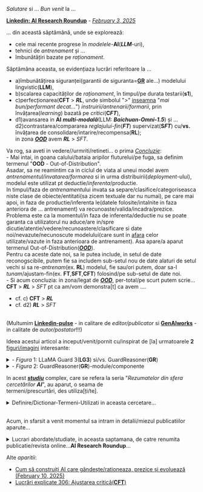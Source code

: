 *Salutare* si ... *Bun venit* la ...  

 [**Linkedin: AI Research Roundup**](https://www.google.com/search?q=AI+Research+Roundup&rlz=1C1CHBF_enRO1132RO1132&oq=AI+Research+Roundup&gs_lcrp=EgZjaHJvbWUyBggAEEUYOTIGCAEQRRg8MgYIAhBFGDwyBggDEEUYPNIBCTE3NTBqMGoxNagCCLACAQ&sourceid=chrome&ie=UTF-8) - <a href="https://arxiv.org/html/2501.18492"><i>February 3, 2025</i></a>

... din această săptămână,  unde se explorează:
 - cele mai recente progrese în *modelele*-**AI**(***LLM***-uri),
 - tehnici de *antrenament* și ...
 - îmbunătățiri bazate pe *raționament*. 

Săptămâna aceasta, se evidențiaza lucrări referitoare la ...
 - a)îmbunătățirea siguranței(garantii de siguranta=[**GR**](https://powerdrill.ai/discover/summary-guardreasoner-towards-reasoning-based-llm-cm6l9025xl1x507s3cdkjvx16) ale...) modelului lingvistic(**LLM**),
 - b)scalarea capacităților de *raționament*, în timpul/pe durata testarii(**s1**),
 - c)perfecționarea(**CFT** > ***RL***, unde simbolul "*>*" [inseamna](https://fliphtml5.com/okzbn/guim/DIDACTICA_MATEMATICII_-_Monica_Purcaru.pdf_%C2%B7_versiunea_1_%281%29/) "*mai bun/performant decat...*") *instruirii/antrenarii/formarii*, prin învățarea(*learning*) bazată pe *critici*(**C*FT***),
 - d1)avansarea in **AI** ***multi-modală***(LLM: ***Baichuan-Omni-1.5***) și ...<br/>d2)contrastarea/compararea *reglajului-fin*(***FT***) supervizat(**S*FT***) cu/**vs.** învățarea de consolidare/intarire/recompensa(**RL**); <br/>in zona [***OOD***](https://encord.com/blog/what-is-out-of-distribution-ood-detection/) avem ***RL*** > *SFT*. 

Va rog, sa aveti in vedere//urmriti/retineti... o prima <ins>*Concluzie*</ins>:
<br/> - Mai intai, in goana calului/bataia aripilor fluturelui/pe fuga, sa definim termenul "**OOD** - Out-of-Distribution".
<br/>Asadar, sa ne reamintim ca in ciclul de viata al uneui model avem *antrenamentul/invatarea/formarea* si in urma distribuirii(*deployment*-ului), modelul este utilizat pt deductie/*inferenta*/productie.
<br/>In timpul/faza de *antrenament*ului invata sa separe/clasifice/categoriseasca niste clase de obiecte/entitati(sa zicem textuale dar nu numai), pe care mai apoi, in faza de productie/inferenta le(datele folosite/intalnite in faza anteriora de ... antrenament) va recunoaste/valida/incadra/prezice.
<br/>Problema este ca la momentul/in faza de inferenta/deductie nu se poate garanta ca utilizatorul nu aduce/are in/spre dicutie/atentie/vedere/recunoastere/clasificare si date noi/nevazute/necunoscute modelului(care sunt in <ins>afara</ins> celor utilizate/vazute in faza anterioara de antrenament). Asa apare/a aparut termenul Out-of-Distribution([***OOD***](what-is-out-of-distribution-ood-detection)).
<br/>Pentru ca aceste date noi, sa le putea include, in setul de date reconogscibile, putem fie sa includem sub-setul nou de date alaturi de setul vechi si sa re-*antrenam*(ex. **RL**) modelul, fie sau/ori putem, doar sa-l *tunam*/ajustam-fin(ex. **FT**,**SFT**,**CFT**) folosind/pe sub-setul de date noi.
<br/> - Si acum concluzia: in zona/legat de [***OOD***](https://arxiv.org/pdf/2308.10261), per-total/pe scurt putem scrie... **CFT** > ***RL*** > *SFT* pt ca am/vom demonstra[t] ca avem ....<br/>

  - cf. c)  **CFT** > ***RL***
  - cf. d2) ***RL*** > *SFT*

<br>(Multumim [**Linkedin-pulse**](https://www.linkedin.com/pulse/ai-research-roundup-safety-scaling-multimodal-breakthroughs-dynuf) - in calitare de *editor/publicator* si [**GenAIworks**](https://www.linkedin.com/company/genaiworks/?lipi=urn%3Ali%3Apage%3Ad_flagship3_pulse_read%3Bqdtvwz5hT727bPTetmJkQA%3D%3D) - in calitate de *autor/postator*!!!)

Ideea acestui articol a inceput/venit/pornit cu/inspirat de [la] urmatoarele **2** [figuri/imagini](https://arxiv.org/html/2501.18492) interesante:

<details>
 <summary> - <i>Figura</i> 1: LLaMA Guard 3(<b>LG3</b>) si/vs. GuardReasoner(<b>GR</b>)</summary>

<hr/>

<img src="https://github.com/user-attachments/assets/ad261a21-29e0-4ecd-ad37-eb8249703cf5" width="95%" height="auto"><a href="https://arxiv.org/html/2501.18492"><br/>LLaMA Guard 3(LG3) si GuardReasoner([**GR**](https://www.youtube.com/watch?v=T253JQcwWNo&ab_channel=AIPapersDecodedPodcast))</a></img>

 - Figura 1: Demonstrații ale **LLaMA Guard 3(LG3)** (partea stângă) și GuardReasoner([**GR**](https://arxiv.org/html/2501.18492v1)) (partea dreaptă), concentrându-se în principal pe 3 aspecte/caracteristici:
    - (1) performanță(safe=siguranță vs. harmful=dăunător/păgubos/fără siguranță/nesigur; măsurarea scorului asupra predictiei: [**F1**-***score***](https://en.wikipedia.org/wiki/F-score)),
    - (2) explicabilitate(prezenta sau/ori/vs. nu/inexistenta...explicatiilor/rationamentului/demonstratiei sau pasilor/modului de gandire/schema sau arhitectura cognitivă) și
    - (3) generalizare(tendinta de a fi categorial/prezinta si incadreaza-in anumite clase invatate sau/ori/vs.... aici insa, generalizare inseamna exact opusul, nu/fara categorisire/necategorisit).
<br/>Eșantionăm acest caz din WildGuardTest (Han și colab.,2024) set de date.


Asadar *Figura 1* ne arata o evaluare-comparativa!

<hr/>

</details>
<details>
 <summary> - <i>Figura</i> 2: GuardReasoner(<b>GR</b>)-module/componente</summary>

 <hr/>
 
<img src="https://arxiv.org/html/2501.18492v1/extracted/6167045/7_overall.png" width="95%" height="auto"><a href="https://arxiv.org/html/2501.18492v1/extracted/6167045/7_overall.png">GuardReasoner</a></img>

Hai să ne *scufundăm*(mai bine zis... hai sa *aprofundăm*.... in analiza si sa studiem in detaliu toate aceste module/componente ale **GR**)!

 - Figura 2: GuardReasoner([**GR**](http://paperreading.club/page?id=280945)) constă/este alcatuit din trei(**3**) module/componente: 

  - (1) Reasoning Data Synthesis([**RDS**](https://aclanthology.org/2024.lrec-main.900.pdf)),
  - (2) Reasoning-SFT(ℳ [**R-SFT**](https://sebastianraschka.com/blog/2025/understanding-reasoning-llms.html)) și
  - (3) Hard Sample DPO([**HS-DPO**](https://www.threads.net/@theturingpost/post/DFgdZq7MRJ_)).

Hai sa analizam pe rand (sa despicam firu' in 3 ! :) aceste componente ...

   - (1) În primul rând(**RDS**), **GPT-4o** este folosit pentru a crea/genera/sintetiza date de raționament([***GuardReasonerTrain***](https://github.com/yueliu1999/GuardReasoner/blob/main/train/README.md)) introducând promptul utilizatorului, răspunsul modelului țintă și adevărul de la sol/fata locului.
   - (2) Apoi, modelul de bază este antrenat de **R-SFT** pe acest set de date(sintetizat/generat cu ***RDS*** la pasul 1 al conductei de procesare, **GR**-pipeline) pentru a dezvolta modelul de raționament ℳ<sub><b>R-SFT</b></sub>
   - (3)ℳ<sub><b>R-SFT</b></sub> produce **k**-ieșiri pentru a identifica eșantioanele ambigue cu răspunsuri atât corecte, cât și incorecte.
     <br/>Diferite modele de raționament, care sunt antrenate pe diferite subseturi ale datelor de raționament, sunt utilizate pentru a îmbunătăți diversitatea acestor eșantioane și se aplică o abordare de ansamblu.
     <br/>În cele din urmă, **HS-DPO** este efectuat pe aceste eșantioane ambigue, selectând rezultate corecte ca date pozitive și pe cele incorecte ca date negative, cu accent pe eșantioane dure prin ponderarea celor cu mai multe erori.
     <br/>În acest fel, îl ghidăm pe ***GuardReasoner*** să învețe să raționeze.

<hr/>

</details>

In acest [***studiu***](https://www.linkedin.com/pulse/ai-research-roundup-safety-scaling-multimodal-breakthroughs-dynuf/) complex, care se refera la seria "*Rezumatelor din sfera cercetărilor **AI***", au aparut, o seama de <br/>termeni/prescurtări, des utiliza[ți/te].

<details>
 <summary>Definire/Dictionar-Termeni-Utilizati in aceasta cercetare...</summary>

<hr/>

Pentru inceput, in vederea intelegerii, cu usurinta, a acestui articol/săptămânal, vom trece in revistă, cativa dintre termenii utilizati:

<details>
 <summary><b>LLM</b> & <b>VML</b></summary>

 <hr/>
 
 - [**LLM**](https://en.wikipedia.org/wiki/Large_language_model) - Large Language Model = Modele mari de Limbaj(scalate la diverse marimi/scale/scalari **1B**, **3B**, **8B**, **...**).
   <br/>Un *model de limbă/Limbaj mare* (**LLM**) este un tip de model de învățare automată(**ML**) conceput pentru sarcini de procesare a limbajului natural(**NLP**), cum ar fi generarea limbajului.
   <br/>**LLM**-urile sunt modele lingvistice cu mulți parametri și sunt instruite/antrenate/invatate/formate cu învățare auto-supravegheată([**SAL**](https://en.wikipedia.org/wiki/Supervised_learning)) pe o cantitate mare de text.<br/>
 
 - [**VML**](https://encord.com/blog/vision-language-models-guide/) - Vision-Language Models = Modele Vizuale de Limbaj .<br/>
 Aceste modele(**VML**) pot procesa și înțelege modalitățile de limbaj (text) și viziune (imagine) simultan pentru a efectua sarcini avansate de limbaj-viziune/vizual, cum ar fi *răspunsul la întrebări vizuale* ([**VQA**](https://vision-explorer.allenai.org/visual_question)), *subtitrărea imaginilor* și *căutarea text-la-imagine*;
 <br/> Aceste modele pot fi folosite(in mod repetat/recursiv) si in cazul *video*/*videoclip*-urilor, dat fiind faptul ca un *video* este o insiruire de mai multe cadre/imagini(*sprite*-uri). Deci video=**{**imagini**}**.

<hr/>

</details>

<details>
 <summary><b>FT</b> & <b>SFT</b> & <b>CFT</b>, <b>RL</b>, <b>OOD</b></summary>

 <hr/>
 
 - [**FT**](https://en.wikipedia.org/wiki/Fine-tuning_(deep_learning)) = Fine-Tuning = reglare/Tunare-Fina.
   <br/>În *învățarea-profundă*([**DL**](https://en.wikipedia.org/wiki/Fine-tuning_(deep_learning))) , *reglarea-fină*([**FT**](https://www.linkedin.com/pulse/building-fine-tuning-large-language-model-generative-ai-tazkera-haque-y8bcc/)) este o abordare/varianta a *transferului-de-învățare*, varianta în care, *parametrii-unui-model*(**LLM**) de *rețea-neuronală*([**NN**](https://en.wikipedia.org/wiki/Neural_network)) **pre-antrenată**, sunt antrenați/invațați/acordați/modificați/ajustați, pe/la *date-<ins>noi</ins>*.
   <br/>*Reglarea-fină*([**FT**](https://www.google.com/search?sca_esv=744faba34f407743&rlz=1C1CHBF_enRO1132RO1132&sxsrf=AHTn8zrr0TLZFmUEEwoawJ0AwF5IOI0fkA:1738759617183&q=.avi+fine+tuning+ai+model+llm&udm=2&fbs=ABzOT_BYhiZpMrUAF0c9tORwPGls0vqphpL9nGKy0PrLJqseLh0EQ6IW_YF9DHIKeRA2FImZJj7_nGLmr0IdZilOghZzNgMFk3aJ_aCLgBcYPfMMnTtkxvIFSifbF8fUw2Jv7wsjn4EFAru9uCvKItEWlh6Msc2bc_waqIcpbvO3hgkPwNEnEn1FFfLcV0CGEYhkFgRYo-ax&sa=X&ved=2ahUKEwih1tOqyKyLAxVcVfEDHfgkAi0QtKgLegQIDBAB&biw=1920&bih=911&dpr=1)) se poate face pe <ins>întreaga</ins> *rețea-neuronală*(**NN**), sau doar pe un *<ins>subset-de-straturi</ins>* ale *acesteia*(**NN**), caz în care, *straturile*, care *<ins>nu</ins> sunt reglate-fin*(**FT**), sunt „*înghețate*”(adică, acele *straturi*, [rămân](https://dexonline.ro/definitie/r%C4%83m%C3%AEn/701200) *<ins>ne</ins>modificate*/*<ins>nu</ins> sunt modificate*, în timpul *retro-propagarii*).
   <br/>Un *model*(**LLM**) poate fi, de asemenea, *<ins>mărit</ins>* cu „*adaptoare*”, care constau din/au mult-mai-puțini *parametrii*, decât *modelul-original*(**LLM**) și  care(**LLM**), apoi este reglat-fin(**FT**), într-un mod eficient(*Parameter-Efficient-Fine-Tuning*=**PEFT**), din punct de vedere(d.p.d.v.) al *parametrilor* sai, prin reglarea/ajustarea/acordarea *greutăților-adaptoarelor*(a se vedea si... Implementarea/ajustarea-**PEFT** eficienta prin *Low-Rank Adaptation*=**LoRA**) și/dar lăsând, restul *greutăților-modelului*(**LLM**), *înghețate(neschimbate)*.<br/>

[***Note***](https://developers.cloudflare.com/workers-ai/):

<details>
 <summary> - despre...metoda-<b>FT</b>, <b><ins>LoRA</ins></b></summary> 

 <hr/>

  - [Low-Rank Adaptation ↗ Adaptare de rang scăzut(**LoRA**)](https://blog.cloudflare.com/fine-tuned-inference-with-loras) este o metodă-specifică de reglare-fină(**FT**), care poate fi aplicată la diferite arhitecturi de model, nu doar **LLM**-urilor.
<br/>Este obișnuit ca greutățile modelului pre-antrenate să fie direct modificate sau îmbinate cu greutăți suplimentare de reglare-fină(**FT**) în metodele tradiționale de reglare-fină(**FT**).
<br/>**LoRA**, pe de altă parte, permite ca greutățile de reglare-fină(**FT**) și modelul pre-antrenat să rămână separate, iar modelul pre-antrenat să rămână neschimbat.
<br/>Rezultatul final este că puteți antrena *anumite* modele(incluzand aici si sub-categoria **LLM**-uri... si numai daca acestea *poseda* aceasta capabilitate..!) pentru...
    - a fi mai *precise* la anumite sarcini(**tasks***), cum ar fi generarea-de-cod,
    - a avea o anumită *personalitate* sau pentru...
    - generarea de imagini într-un anumit *stil*.

<br/>**LoRA** poate fi privita ca o *capabilitate/caracteristica/facilitate/optiune*, pe zona de competenta, **FT**,  atribuita/a unui model sau **LLM**.
<br/>Astfel, putem afirma/infirma despre un model/**LLM** ca poseda/prevede sau nu **LORA**...sau cu alte cuvinte, am mai putea spune ... "{cutare model/**LLM**) este **LoRA Enabled**

<hr/>

</details>

si separat/suplimentar, ...

<details>
 <summary> - despre facilitatea... <b><ins>Function-calling</ins></b></summary>

<hr/>
 
  - [**Function-calling ↗ Apelarea funcției**](https://developers.cloudflare.com/workers-ai/function-calling/) le permite oamenilor să utilizeze modele-de-limbaj-mari (**LLM**) și să utilizeze *răspunsul/iesirea* modelului(**LLM**-ului) pentru a executa-*funcții* sau a interacționa-cu *API*-*uri-externe.
<br/>Dezvoltatorul definește de obicei un set-de-*funcții* și schema-de-intrare(in joc/rol) necesară pentru fiecare *funcție* in parte, pe care o numim **tools**.
<br/>Apoi, modelul(**LLM**-ul) înțelege în mod inteligent, când trebuie să efectueze un apel-de-instrument(**Function-calling** of **tool**) și returnează o *ieșire-JSON*(*raspuns*) pe care utilizatorul trebuie să o alimenteze către o altă *funcție* sau *API*.
<br/>În esență, **Function-calling/Apelarea-funcției** vă permite să efectuați <ins>acțiuni(descrise de *functii**)</ins> cu **LLM**-uri executând *cod* sau efectuând apeluri-*API* suplimentare.

<br/>***Function-calling*** este o *capabilitate/caracteristica/facilitate/optiune* atribuita/a **LLM**-ului, adica spunem... "{cutare-**LLM**} are sau nu are facilitatea **Function-calling**" sau uneori, mai putem spune, in urmatorul fel .... "{cutare-**LLM**} [nu] este **Function-calling Enabled**"  

<hr/>

</details>

<br/>
   
 - [**SFT**](https://huggingface.co/docs/trl/sft_trainer) = Supervised Fine-Tuning = reglare-Fină Supravegheată(Etichetată/Clasificată/Categorisită corespunzator).
   <br/>*Tunajul/Reglajul-fin(**FT**) supravegheat*(**S*FT***) este utilizat, în mod obișnuit, pt **antrenarea** *model*elor de limbaj(**LLM**), in a <ins>imita</ins>|<ins>cauta</ins>&<ins>reda</ins> *răspunsurile*-*adnotate*(etichetate), la instrucțiunile/regulile/cerintele/task-urile date/incredintate/cerute.<br/>



 - [**CFT**](https://arxiv.org/pdf/2501.17703?) = Critique Fine-Tuning = reglare-Fină Critică.
   <br/>*Tunarea/Reglarea-Fină(**FT**) Critică*([**C*FT***](https://www.youtube.com/watch?v=GN-vfsgymOk&ab_channel=Keyur)), este o strategie, în care *model*ele(**LLM**), învață să *critice*(se face o analiză profundă pt. a găsi un răspuns/o etichetare tranșant[ă]), răspunsurile zgomotoase(care d.p.d.v al sarcinii, sunt...partial|>**100%** sau total|=**100%** greșite/incorecte=adica raspunsurile care au/poseda un **grad**=**procent**=**?** ***%*** de **incorectitdine**), mai degrabă/în loc să/decât să le *imite*... pe cele corecte(total-corecte=**100%** *corecte* = **0%** *incorecte*).
    <br/>Inspirat de *învățarea-umană*(procese care pun accent pe gândirea critică), [**C*FT***](https://github.com/TIGER-AI-Lab/CritiqueFineTuning) încurajează analiza mai profundă și nenuanțat(ă) - de înțelegere — trăsături adesea trecute cu vederea de către standardul **S*FT***(**C*FT*** > **S*FT***).
    <br/>Asadar,  Critique Fine-Tuning (**C*FT***) - propune o schimbare de paradigmă, în formarea LLM-ului, în care modelele, *învață* să <ins>critice</ins>, mai degrabă *decât*, să <ins>imite</ins>!
<hr/>

 - [**RL**](https://en.wikipedia.org/wiki/Reinforcement_learning)  = Reinforcement Learning = învățăre prin consolidare/întărire(cu o recompensă bazată pe rezultate).
   <br/>*învățare prin întărire* -este un termen provenit din- psihologie(a se vedea subiectele [*întărire*](https://en.wikipedia.org/wiki/Reinforcement) și [*condiționare operantă*](https://en.wikipedia.org/wiki/Operant_conditioning)).
   <br/><br/>Încadrarea tipică a unui scenariu de *învățare prin întărire*([**RL**](https://en.wikipedia.org/wiki/Reinforcement_learning)):<br/>
   - un [agent](https://upload.wikimedia.org/wikipedia/commons/thumb/1/1b/Reinforcement_learning_diagram.svg/500px-Reinforcement_learning_diagram.svg.png) întreprinde **acțiuni** într-un *mediu*, care sunt
     - interpretate/evaluate/observate/recompensate/[răsplătite](https://dexonline.ro/definitie/par%C3%A0nd%C4%83r%C4%83t/534761) ca-o/într-o <ins>*recompensă*</ins> și
     - reprezentate de o *stare*,
     care sunt transmise <ins>agentului</ins>.

   *Învățarea prin consolidare*(**RL** ) este o zonă interdisciplinară a **învățării automate(ML**)** și a **controlului optim**, preocupată de(care se ocupa de_ modul în care un <ins>agent-inteligent</ins> ar trebui să ia **acțiuni** într-un *mediu-dinamic* pentru a maximiza un <ins>*semnal-de-recompensă*</ins>.
   <br/>*Învățarea prin consolidare/intarire*(**RL**) este una dintre cele trei(3) paradigme/modele/posibilitati/variante de bază(principale) ale ***învățării automate(ML)***, alături de **învățarea-Supervizată/Supravegheată/Etichetată**(**SL** = *Supervised-Learning*) și de **învățarea-neSupravegheată/nesupervizată/neEtichetată**(**unSL** = *unSupervised-Learning*). Asadar, In **ML**, avem deci 3 paradigme de invatare, clasice/traditionale : {**RL**,**SL**,**unSL**}( <br/>

<hr/>

  - [**OOD**](https://paperswithcode.com/task/ood-detection) = ***Out***-*Of*-**Distribution** = ([detectia](https://www.sciencedirect.com/science/article/abs/pii/S0950705125000231)) în(*Of*)-afara(***Out***)-Distribuției(**Distribution**).
   <br/>*Detectarea Out of Distribution*([**OOD**](https://www.unitbv.ro/documente/cercetare/doctorat-postdoctorat/sustinere-teza/2022/CIUȘDEL_COSTIN/CiusdelC_rezumat_RO.pdf)) este sarcina de a *detecta-instanțe-de-date-textuale*, care *nu aparțin distribuției*, pe care a fost *instruit/invatat/antrenat/format* **clasificatorul**.
   <br/>***Datele***-**OOD** sunt adesea denumite ***date***-„*nevăzute*”, deoarece *model*ul(**LLM**-ul) nu le-a *întâlnit/văzut* în timpul **antrenament***ului*.<br/>
   <br/>*Detectarea-**OOD*** este de obicei efectuată prin **antrenarea/invatarea/formarea** unui *model*(**LLM**), pentru a distinge între ***datele***-*în*-*Distribuție*(**ID = In-Distribution**), pe care *model*ul(**LLM**-ul) le-a *văzut* în timpul *antrenamentului* și **datele**-**OOD**, pe care <ins>*nu*</ins> le-a *văzut*.
   <br/>Acest lucru poate fi realizat folosind o varietate de *tehnici*, cum ar fi ***antrenarea***(separat/ă) a unui ***detector***-**OOD**,  ori ***modificarea***-**arhitecturii** sau modificarea [**funcției-de-pierdere**](https://ro.eitca.org/artificial-intelligence/eitc-ai-adl-advanced-deep-learning/advanced-computer-vision/convolutional-neural-networks-for-image-recognition/what-is-the-mathematical-formula-for-the-loss-function-in-convolution-neural-networks/), a modelului(**LLM**-ului), pentru a-l face(pe **LLM**), mai sensibil/senzorial/dependent, la ***datele***-**OOD**.<br/>  

 <hr/>
 
</details>   

<details>
 <summary><b>GR</b> & <b>GRT</b></summary>

 <hr/>
 
 - [**GR**](https://huggingface.co/papers/2501.18492) = [GuardReasoner](https://arxiv.org/html/2501.18492v1) = *model* de *Gardă* bazat pe *Raționament*(metodologia *GuardReasoner*; se trece de la ***imitatie*** la **garantii**).
   <br/>Pe măsură ce **LLM**-urile influențează, din ce în ce mai mult, siguranța aplicațiilor critice, asigurarea siguranței acestora, folosind balustrade/protectii, rămâne o provocare cheie/importanta.
   <br/>Această lucrare, propune *GuardReasoner*(**GR**), o nouă protecție pentru **LLM**, prin ghidarea/orientarea/formarea *model*ului de gardă***GM**), pentru a *învăța* să **raționeze**.
   <br/><br/> Concret: 
   <br/>-Creăm mai întâi *setul-de-date(dataset)* <ins>*GuardReasonerTrain*(**GRT**)</ins>, care constă din ***127K***-*mostre/esantioane* cu ***460K***-*pași-de-raționament*(*detaliați*).
   <br/>-Apoi, introducem raționamentul ***SFT*** pentru a <ins>debloca</ins> capacitatea de *raționament* a *model*elor de gardă(**GM**).
   <br/>-În plus, prezentăm un *eșantion-dur/dificil* de **DPO**(Direct Preference Optimization), pentru a le(**GM**-urilor) <ins>consolida/intari</ins> și mai mult, capacitatea de *raționament*.
   <br/><br/>În acest fel, *GuardReasoner*(**GR**) obține *performanțe mai bune*, in zona de *explicabilitate/descriere* și de *generalizare/necategorisire*.
   <br/>Experimente și analize ample pe ***13*** *etape-de-referință*, a ***3*** *sarcini-de-protecție*, demonstrează superioritatea acestuia(**GR**).
   <br/>În mod remarcabil, **GuardReasoner**-**8B**(**GR-8B**) depășește/intrece(ca performanta masurata(, *model*ul **GPT-4o+[CoT](https://learnprompting.org/docs/intermediate/chain_of_thought?srsltid=AfmBOopAoMbWL-h_oQrVQeHttPd3ZF9xB1c7nxBfe91RvbFJuLaDek9C)**, cu **5,74%** și *model*ul 
   <br/>**LLaMA Guard 3**-**8B**, cu **20,84%**, in ceea ce priveste, *scorul*-**F1**(în *medie*=*avg-F1*).
   <br/>Au fost lansate/furnizate *datele-de-antrenament/train-dataset*, *codul-sursa* și *modelele*-cu-diferite-scale*(**1B**, **3B**, **8B**) ale/din cadrul [GuardReasoner](https://github.com/yueliu1999/GuardReasoner/).<br/>

 - [**GRT**](https://huggingface.co/datasets/yueliu1999/GuardReasonerTrain) = GuardReasonerTrain = Setul de antrenare/antrenament(**train**) al modelului *GuardReasoner*([**GR**](https://github.com/yueliu1999/guardreasoner))
<br/>*GuardReasonerTrain* sunt *datele-de-instruire/train(dataset/ds-ul)* pentru **R-SFT** ale *GuardReasoner*([Cod](https://github.com/yueliu1999/GuardReasoner/): **GR**), așa cum este descris în lucrarea "[**GuardReasoner**](https://huggingface.co/papers/2501.18492): [***Towards Reasoning-based LLM Safeguards***](https://huggingface.co/papers/2501.18492)".
<br/>Iata aici modul de utilizare al acestui *GRT-dataset*(**GRT-ds**):
<pre>
  <code>
      from datasets import load_dataset
      
      # Login using e.g. `huggingface-cli login` to access this dataset
      ds = load_dataset("yueliu1999/GuardReasonerTrain")
  </code>
 </pre>

 
 <hr/>

 </details>

  <details>
 <summary><b>RDS</b> , <b>R_SFT</b></summary>

 <hr/>
 
 - [**RDS**](https://arxiv.org/abs/2403.02333) = Reasoning Data Synthesis = Sinteza Datelor de Raționament
   <br/>[*RDS*](https://arxiv.org/pdf/2403.02333) este un mod/o varianta/un modul/o varianta de abordare privind instruirea/invatarea/formarea/antrenarea pt indeplinirea sarcinilor-AI, in conformitate cu  metodologia *GuardReasoner*(**GR**).
   <br/> Sintetizarea/Generarea/Crearea datelor(noi) de raționament([RDS](https://arxiv.org/html/2412.08864v1)) de înaltă calitate, pentru formarea continuă, s-a dovedit a fi eficientă, în îmbunătățirea performanței, modelelor lingvistice mari(**LLM**).
   <br/> Cu toate acestea, abordările sintetice anterioare se luptă să extindă cu ușurință datele și să suporte costuri mari în urmărirea calității înalte.
   Va propun, spre intelegere, un caz de utilitate/o [lucrare-auxiliara](https://arxiv.org/pdf/2403.02333)...desigur, cu referinte catre *RDS*.
   <br/> În această [lucrare](https://arxiv.org/pdf/2403.02333), se propune **GSDP**(Graph-based Synthetic Data Pipeline), un cadru economic și scalabil, pentru sinteza datelor de raționament, de înaltă calitate.
   <br/> Inspirați de *graficele/grafurile/reteaua de cunoștințe/cunoaștere*, s-a extras *puncte de cunoștințe*, din *datele-semințe*, și s-a construit un *grafic/graf/retea-de-relații*, cu/intre *punctele de cunoaștere/cunoștințe*, pentru a explora interconexiunile/relatiile lor.
   <br/>Sa ne reamintim faptul ca, un [graf](https://ro.wikipedia.org/wiki/Graf) are relatii=muchii si noduri/puncte.
   <br/> Explorând *relațiile implicite, dintre cunoștințe*, aceasta metoda/model(**GSDP**), realizează de 255 ori(×), *extinderea/extrapolarea/cresterea* datelor.
   <br/> În plus, **GSDP**, condus de modele open-source, realizează o calitate a sintezei, comparabilă cu **GPT-4-0613**, menținând în același timp, costuri cu/de 100 ori(×), mai mici.
   <br/> Pentru a aborda, cea mai dificilă sarcină de raționament matematic, se prezentă setul de date(dataset/ds) ***GSDP-MATH***, care cuprinde peste ***1,91 milioane*** de perechi(*problema și răspuns(**QA**)*) matematice.
   <br/> După reglajul-fin(**FT**) pe ds-ul***GSDP-MATH***, modelul(LLM-ul) **GSDP-7B**(bazat pe LLM-ul de baza/de inceput/de plecare, **Mistral-7B**) atinge o precizie de **37,7%** la/pe benchmark-ul **MATH** și de **78,4%** pe/la benchmark-ul **GSM8K**, demonstrând eficacitatea acestei metode( **GSDP**).
   <br/> *Setul de date* și *modelele instruite* în această [lucrare]((https://arxiv.org/pdf/2403.02333)) sunt disponibile.

<hr/>

 - [**R-SFT**](https://www.invisible.co/blog/what-is-supervised-fine-tuning) = Reasoning Supervised Fine-Tuning = reglaj-Fin Supravegheat bazat pe/de Raționament(Reasoning: mod/modul/model de gândire-asemănătoare omului);
   <br/>Capacitatea/Abilitatea de a raționa, este crucială/extrem de importantă, pentru **LLM**-uri, permițându-le, să ***imite***, modelele de gândire, asemănătoare omului.
   <br/>[*R-SFT*](https://arxiv.org/pdf/2403.02333), este un mod/o varianta/un modul de abordăre, privind instruirea/invatare/formarea/antrenarea, pt indeplinirea sarcinilor(***tasks***)-**AI**, in conformitate cu  metodologia GuardReasoner(**GR**).
   <br/><br/> De ce este atât de importantă reglarea-fină(*FT*) supravegheată(*SFT*)?<br/>
<br/> Prețuiește *calitatea*datelor -asupra/in/vs.- dauna *cantității* de date<br/>
<br/>În primele zile ale **AI**, *cantitatea* de date domina.
<br/>Cu cât sunt mai multe date, cu atât performanța este mai bună – sau așa părea.
<br/>Dar, pe măsură ce modelele de bază continuă să crească în sofisticare, volumul de date(de unul singur/de la sine putere) nu mai garantează *relevanța* sau *utilitatea*.
<br/>De fapt, *cantitățile* excesive de date generice, pot dilua *performanța* unui model.<br/>
<br/>Acum, companiile care doresc să construiască produse *AI* diferențiate și de înaltă performanță își schimbă atenția către date țintite, de înaltă calitate — rolul exact al reglajului supervizat îl umple.
<br/>Reglarea-fină(*FT*) supravegheată(*SFT*) funcționează prin *antrenarea* modelelor pe *date-organizate*, specifice sarcinii, făcându-le adepți în manipularea aplicațiilor din lumea reală, cu impact ridicat.<br/>
<br/>Datele de înaltă calitate și diverse nu numai că îmbunătățesc *raționamentul* modelului, ci îi ajută pe modele să învețe nuanțe complexe, specifice sarcinilor.
<br/>Prin restrângerea a ceea ce contează, reglarea-fină(FT), optimizează modelele, pentru rezultate puternice și concentrate.<br/>

<hr/>

</details>

<details>
 <summary><b>DPO</b> & <b>HS-DPO</b></summary>

 <hr/>
 
 - [**DPO**](https://arxiv.org/abs/2305.18290) = Direct Preference Optimization = Optimizarea Directă a Preferințelor(pt mostre/esantioane/samples).
   <br/>În timp ce, *modelele lingvistice*(***LM***)-*nesupravegheate*(***unSLM***), la scară largă(**LLM**),adica **unSLLM**, *învață* cunoștințe generale ale lumii, marginea și unele abilități de *raționament*, iar obținerea unui *control-precis al comportamentului-lor*(**unSLLM**) este dificilă(din cauza naturii complet nesupravegheate a pregătirii lor).
<br/>Metodele de *dobândire/învațare* existente, a unei astfel de direcții(*nesupravegheate*), colectează etichete umane (de-o calitate relativă),atunci cand doriti să modelați generațiile și să ajustați ***LM***-ul-nesupravegheat(**unSLM**-ul), pentru a se alinia cu aceste preferințe, de multe ori, folosind/cu *învățare prin consolidare/intarire/recompensa(RL)* din *feedbackul(HF)*(recompensate de catre noi oamenii, ca urmare a raspunsului/rezultatului obtinut)-*uman*(***RLHF***).
<br/>Cu toate acestea, [***Reinforcement Learning from Human Feedback(RLHF)***](https://arxiv.org/html/2312.11819v2), este o procedură complexă și adesea instabilă, potrivită, mai întâi, unui *model-de-recompensă*(**RL**) care reflectă *preferințele umane*, și apoi, reglajului ***LM***ului-mare(**LLM**-ului) *nesupravegheat*(**unSLLM**), folosind *învățarea prin întărire*(**RL**), pentru a maximiza această *recompensă*, estimată, fără a devia, prea departe, de modelul original.
<br/>În această [lucrare](https://arxiv.org/abs/2305.18290), se introduce, o nouă parametrizare, a modelului de recompensă(**RL**), în/adusa ***RLHF***-ului, care permite, extragerea *optimu*lui corespunzător politicii în formă închisă, permițându-ne să rezolvăm, problema standardului ***RLHF***, doar cu o pierdere simplă/inerenta de *clasificare*(din cauza ca, procesul de clasificare, din perspectiva umana, in practica, este greoi in a-l efectua, cu o foarte mare precizie / exactitate).
<br/>Algoritmul rezultat, pe care îl numim *Direct Preference Optimization*([*DPO*](https://arxiv.org/pdf/2305.18290)), este stabil, performant și ușor din punct de vedere(d.p.d.v.) computațional(al calcului), eliminând necesitatea, eșantionării din ***LM**, în timpul reglajului-fin(**FT**), sau necesitatea interpretării *reglajului* **hiper-parametric** *semnificativ*(reglajul unui numar, semnificativ de mare, de parametrii).
<br/>Experimentele noastre arată că, *DPO*-ul se poate regla-fin(**FT**), astfel incat, *LM*-ul să se *alinieze*(controlat/asa cum vrem noi), la preferințele umane, precum și faptul ca, sau,  aceasta *aliniere* se efectuaza/are loc... *mai bine* decât in cazul metodelelor deja existente.
<br/>În special, reglarea-fină(**FT**) cu/bazata pe *DPO*, depășește [***RLHF***](https://arxiv.org/html/2403.10704v1), bazat pe **PPL Quantization([PPQ](https://github.com/OpenPPL/ppq))**, în capacitatea sa, de a controla senzorii-generați și potrivește sau îmbunătățește calitatea răspunsului, în rezumat și dialog, într-o singură tură(dintr-o singura trecere), fiind în același timp, substanțial mai simplu de implementat și instruit/invatat.
<br/>***Note-concluzive/explicative***:
<br/>-***nota1***: studiem/explicam ***Dependenta***, ***PPQ*** *=* [**PPL**](https://huggingface.co/docs/transformers/perplexity)(*Q*), unde avem urmatoarea explicatie:
<br/>   Perplexitatea([**PPL**](https://github.com/ggerganov/llama.cpp/discussions/4110)) este o măsurătoare foarte aproximativă pentru a vedea cât de multă [cuantificare](https://dexonline.ro/definitie/cuantificare/definitii)(Quantization) modifică de fapt rezultatul final al modelului;
<br/>         adica PPQ = PPL-Quantization(Q) = rezultat=fctie(Quantization) = dependenta: rezultat(Quantization) = PPL(Q).
<br/>-***nota2***: studiem/explicam ***Comparatia***, **FT** *vs.* **RLHF**, unde avem urmatoarea situatie:
<br/>   *vechi*: **RLHF** *bazata pe* ***PPQ***,  adica unde avem *dependenta*:  **RLHF**(*PPQ*)
<br/>   *nou*:   **FT**   *bazata pe* ***DPO***,  adica unde avem *dependenta*:  **FT**(*DPO*)     --- ***este mai bun/castigator/winner***!!! ---

 - [**HS-DPO**](https://www.threads.net/@theturingpost/post/DFgdZq7MRJ_) = Hard-Sample Direct Preference Optimization = ExempleDificile - Optimizarea Directă a Preferințelor pentru esantioanele/[mostrele](https://www.google.com/search?q=mostre+sau+monstre&rlz=1C1CHBF_enRO1132RO1132&oq=mostre+sau+monstre&gs_lcrp=EgZjaHJvbWUyCQgAEEUYORiABDIKCAEQABgKGBYYHjIKCAIQABiABBiiBNIBCTYwMzhqMGoxNagCCLACAQ&sourceid=chrome&ie=UTF-8) dure/dificile(mostre/exemple/esantioane/probe destinate invatarii/antrenamentului, si care... se află în apropierea graniței/limita de decizie/i);

   <br/>*HS-DPO* este un mod/o varianta/un modul/o varianta de abordare privind instruirea/invatare/antrenarea pt indeplinirea sarcinilor-AI, in conformitate cu metodologia GuardReasoner(**GR**).
   <br/> Metoda/Tehnica/Abordarea *HS-DPO*=ExempleDificile(HS)-Optimizarea Preferințelor Directe(DPO), pentru eșantionare(*S*ampling), se caracterizeaza prin urmatoarele aspecte:
<br/> • GuardReasoner(**GR**) *identifică* cele mai dificile/grele/dure(*H*ard) cazuri/exemple/esantioane/mostre/puncte de investigare(samples), adica *identifică* ExempleDificile/HardSamples(*HS*), în care răspunsurile **AI**, conțin *atât* **raționament-corect**, *cât și* **raționament-incorect**(pașii de rationament/rationamentul corect[i] vs./si incorect[i]).
<br/> • Se *antrenează* folosind <ins>mai multe modele de raționament</ins>, fiecare cu puncte forte diferite, pentru a <ins>îmbunătăți acuratețea</ins>.
<br/> • Modelul *compară* <ins>pașii-**buni**-de-raționament</ins> și/cu/vs. <ins>pașii-***răi***-de-raționament</ins>, *învățând să prefere/identifice* pașii/raționamentul **corect/bun[i]** față de cei/in dauna celor **înșelatori/falsi/incorecti**.<br/>

<hr/>

</details>

 <details>
 <summary><b>ST-TS</b></summary>

 <hr/>
 
 - [**ST-TS**](https://arxiv.org/abs/2501.19393) = Simple Test-Time Scaling = Scalarea(crestere/scadere) Simpla a Timpului/Duratei-de-Testare.

Test-time scaling([*ST-TS*](https://arxiv.org/pdf/2501.19393)) este o abordare promițătoare, a modelarii limbajului(**LM**), care folosește compoziția suplimentară, la/pe timpul/momentul/durata-de-testare, pentru a îmbunătăți performanța.

Modelul **o1** al ***OpenAI***, a arătat această capacitate, dar nu a publicat(să-și împărtășească, în mod clar...) metodologia, ducând la multe repli-
eforturi [cationice](https://dexonline.ro/definitie/cationic)(de cautare a etimologiei).

Căutăm, cea mai simplă abordare, de atingere a,  scalarii timpului/duratei-de-testare și mai cautam in plus si un raționament puternic-performa[n]t.

În primul rând, organizăm un mic(small) set/esantion de date/dataset/samples/exemple, **s1K**, de ***1.000 de întrebări***, asociate cu urme(care ne arata modul de gândire) de raționament, bazându-ne pe *trei(3) criterii*, pe care le validăm(verificam), prin ablațiuni(indepartari/taieri/inlaturari de exemple, care nu corespund/indeplinesc cel[or/e] 3 criterii de validare):
   - *dificultate*,
   - *diversitate* și
   - *calitate*.

În al doilea rând, s-a  *<ins>forțat</ins> dezvoltarea bugetului*...de timp/duratei, pus/alocat/prevazut/estimat pentru a controla timpul/durata-de-testare, fie prin... *încheierea*(<ins>forțată</ins>), a procesului de gândire, aferent modelului, sau/ori(la fel de... echi-probabil) fie prin recurgerea la... *prelungirea*(<ins>forțată</ins>) a acestuia(timpului/duratei-de-testare), prin adăugarea de durate/timpi de asteptare(de tip „Așteptați”), de mai multe ori, in/la/pe durata/momentul generar[ii/ea] modelului, atunci când, procesul acesta, încearca să se termine.

Acest lucru, poate duce la/face ca modelul, dublarea/sa-si dubleze verificaril[or/e], atunci cand... se elaboreaza răspunsul acestuia, reparând/corectand adesea, trepte/etape de raționament-incorect/pasi de gândire incorectă.

După reglarea-fină(**FT**) supravegheată(**SFT**), a modelului de limbaj(*LM*) **Qwen2.5-32B-Instruct**,  pe esantionul **s1K** și echipat *<ins>cu</ins> forțarea-bugetului*(modelul acesta imbunatatit), modelul **s1-32B**, la întrebările concursului de matematică, depaseste/intrece modelul **o1-Preview**, cu până la **27%**, pt./pe sarcinile/task-urile/întrebările concursurilor de matematică, ***MATH*** și ***AIME24***.

Mai departe, scalarea **s1-32B**, *<ins>cu</ins> forțarea bugetului*, permite extrapolarea/cresterea performanțelor sale, depășindu-le pe cele ale modelului standard/obisnut, adica cel *<ins>fără</ins> interventie*, in/pe timpul/durata-de-testare, de la **50**% la **57**%, pe/pt. sarcina **AIME24**.

*Modelul*, *datele* și *codul* sunt oferite <ins>open-source</ins>, la adresa: [*https://github.com/simplescaling/s1*.](https://github.com/simplescaling/s1)

<hr/>

</details>

<hr/>

</details>

<br/>Acum, in sfarsit a venit momentul sa intram in detalii/miezul publicatiilor aparute...

<details>
 <summary>Lucrari abordate/studiate, in aceasta saptamana, de catre renumita publicatie/revista online...<b>AI Research Roundup</b>... </summary>

<hr/>
 
Sa vedem pe scurt(in rezumat), cateva ***lucrari*** abordate în / ***abordări*** din... acest complex [articol/studiu](https://www.linkedin.com/pulse/ai-research-roundup-safety-scaling-multimodal-breakthroughs-dynuf/):<br/>

<details>
 <summary> - <b>a</b>. GuardReasoner(<b>GR</b>)</summary>
 
 <hr/>

 - [a)***GuardReasoner: Towards Reasoning-based LLM Safeguards***](https://media.licdn.com/dms/image/v2/D4D12AQETgqODoeNclw/article-inline_image-shrink_1500_2232/article-inline_image-shrink_1500_2232/0/1738609408068?e=1744243200&v=beta&t=QbYLdtFfZmuj79a0NUd7mvWuec5o8avTPALdZtYAJ5o) / [***GuardReasoner: către garanții LLM bazate pe raționament***](https://arxiv.org/pdf/2501.18492) 
   <br/>Lucrarea prezintă GuardReasoner(**GR**), o nouă protecție pentru **LLM**, concepută pentru a spori siguranța prin etalarea unor capacități de raționament.
   <br/>Autorii creează setul de date GuardReasonerTrain(**GRT**), care cuprinde **127.000** de *mostre*/*esantioane*(samples) cu **460.000** de *pași* detaliați de raționament  și folosesc reglarea-fină(*FT*) supravegheată(*SFT*) de raționament/invatare(**R-SFT**) și optimizarea preferințelor directe ale mostrelor dure/dificile(**HS-DPO**) pentru a îmbunătăți abilitățile de raționament ale modelului. 
<br/><br/>Datele de antrenament/train-ds, codul-sursa și modelele(**LLM**-urile) utilizate, de diferite scale/scalari(**1B**, **3B**, **8B**), sunt open source(sursă deschisă...in vederea studiului, modificarilor...).<br/>
<br/>**LLM**-urile sunt din ce în ce mai integrate în diverse domenii, dar sunt vulnerabile la/unor ***manipulări rău-intenționate***(de unde si termenul de **guard**=garda/garanție!).
<br/>Modelele de gardă(care ofera garanții) existente, deși eficiente, suferă de limitări în performanță, explicabilitate și generalizare(necategorisirea). 
<br/>GuardReasoner(**GR**) abordează aceste probleme prin deblocarea și îmbunătățirea abilităților de raționament ale modelelor de gardă(care ofera garanții de protectie impotriva manipularilor rau-voitoare, atunci cand, antrenarea are loc pe seturi de date inselatoare, sau cu continut compromitator/daunator/dur sau daca vreti abraziv si abuziv/neetice).<br/>
<br/>In continuare, urmeaza cateva lucruri despre <i>experimente și rezultate, studii de [ablație/indepărtarea](https://dexonline.ro/intrare/abla%C8%9Bie/62)  nocivitații, studii de masurare a eficienței si performanțelor</i>...<br/>
<br/>1. GuardReasoner 8B(**GR-8B**) realizează cele mai bune performanțe în sarcinile de detectare a nocivității prompte și a celei de răspuns, depășind/întrecând/concurând atât modelele open-source(sursă deschisă), cât și cele cu sursă închisă.
<br/>2. GuardReasoner(**GR**) oferă pașii detaliați de raționament, sporind transparența și ajutând la corectarea probelor/mostrelor etichetate greșit.
<br/>3. Modelul(**GR**) funcționează independent de categoriile fixe, recunoscând conținutul dăunător/rau/dur deschis, îmbunătățind astfel generalizarea(necategorisirea).
<br/><br/>[Lucrarea](https://arxiv.org/pdf/2501.18492) evidențiază dezvoltarea unui model de gardă(cum este **GR**) pentru a atenua riscurile potențiale și impactul dăunător al[e]/asupra **LLM**-urilor, contribuind la integrarea mai sigură a **AI** în societate.
<br/><br/>***Retineti*** va rog, *dependenta-terminiologica*: **GR**(***R-SFT***(*SFT*(FT)) , ***HS-DPO***(*DPO*) , ***GRT***).
 <hr/>
 </details>
 
 <details>
 <summary> - <b>b</b>. <b>s1</b>: Simple Test-Time Scaling(<b>ST-TS</b>)</summary>

 <hr/>
  
 - b)[***s1: Simple Test-Time Scaling***](https://media.licdn.com/dms/image/v2/D4D12AQGAMOOG_LIz-w/article-inline_image-shrink_1500_2232/article-inline_image-shrink_1500_2232/0/1738609419796?e=1744243200&v=beta&t=Ftsru31-7BNv1egojySpq3atw2MXXPnqoMiB5F97TIM) / [***s1: Scalare simplă a timpului de testare***](https://arxiv.org/pdf/2501.19393)
   <br> In general, este stiut faptul ca un model lingvistic(deci si un **LLM**) are in principal/cel putin 3 etape/stagii/momente/timpi/durate de viata:
   
    - etapa de invatare/antrenare/antrenament: **Train-Time**
    - etapa de testare(validarea modelului): **Testing-Time**
    - etapa de predictie/deductie(este practic etapa finalizatoare/tinta, si anume etapa de lansare in productie) adica etapa de inferenta: **Inference-Time**
    - optional, pt a imbunatati precizia in cazul unor date specifice/private/particulare, pot exista si una sau mai multe etape de ajustare/acordare/fine-tuning(**FT**).

   <br/>Lucrarea prezintă **s1**, o nouă abordare a scalarii/ajustarii(cresterii/descresterii) timpului/duratei-de-testare, pentru modelele de limbaj, abordare care își propune, să îmbunătățească *performanța*, prin utilizarea calculului-suplimentar în timpul /pe durata-testării.
   <br/>Inspirați de modelul **o1**, al furnizorului ***OpenAI***, autorii organizează, un mic(small) set de date(ds/samples), **s1K**, format din **1.000** de *întrebări(Questions)*, asociate cu *urme de raționament(Answers)*.
   <br/>Modelul, datele și codul sunt oferite ca open-source(sursă deschisă).<br/>
<br/>Scalarea timpului-de-testare(**ST-TS**), care crește calculul, în timpul testării, pentru a îmbunătăți performanța, a atras atenția, în special, odata cu aparitia, modelului **o1** al ***OpenAI***.<br/> 
<br/>Autorii își propun, să găsească, cea mai simplă abordare, pentru a obține, atât scalarea timpului-de-testare, cât și performanța-puternică, a raționamentului.<br/> 
<br/>Ei organizează/prepara/construiesc, un set de date mic, **s1K**, și dezvoltă forțarea-bugetului, pentru a controla, timpul de calcul la momentul testarii, ceea ce duce, la un model de raționament, puternic, care se scalează, cu mai multe calcule în/pe timpul/durata-testării.<br/>
<br/>Depășește[Concură cu/Concurează cu](https://gresit.ro/concura-sau-concureaza.html) modelul/LLM **o1-preview** al furnizorului ***OpenAI***, la întrebările-de-matematică(Math-questions) ale competiției/olimpiadei, și este modelul de raționament, cu cel mai eficient eșantion(sample) testat.

<hr/>
</details>

<details>
 <summary> - <b>c</b>. Critique Fine-Tuning(<b>CFT</b>)</summary>
 
 <hr/>
 
 - c)[***Critique Fine-Tuning(CFT): Learning to Critique is More Effective than Learning to Imitate***](https://media.licdn.com/dms/image/v2/D4D12AQFto_Ylz-JZRw/article-inline_image-shrink_1500_2232/article-inline_image-shrink_1500_2232/0/1738609430306?e=1744243200&v=beta&t=J9gmmy-NsLmShTXbFLsuOGghvSjg9Fnn4aZwZq1fG4g) /<br/> [***Ajustarea/tunarea-Fină critică(CFT): a învăța-să-critici -este mai eficient, decât- a învăța-să-imite***](https://arxiv.org/pdf/2501.17703)
   <br/>Autorii validează/arata/demonstreaza eficacitatea **CFT**-ului, folosind un set de date de **50.000** de *mostre*/*esantioane*(samples), de la [**WebInstruct**](https://tiger-ai-lab.github.io/MAmmoTH2/) / [***HF***](https://huggingface.co/datasets/TIGER-Lab/WebInstructSub), cu/folosind *critici*, generate de catre modelul [**GPT-4o**](https://openai.com/index/hello-gpt-4o/).
   <br/>[**CFT**](https://tiger-ai-lab.github.io/CritiqueFineTuning/)-ul depășește constant [***SFT***](https://www.linkedin.com/posts/techsachinkumar_critique-fine-tuning-teaching-llm-models-activity-7290893014795710466-24cQ)-ul, la șase(**6**) repere/benchmark-uri/standuri de testare, matematice(**MATH**, **Minerva-Math**, **GSM8K**, **OlympiadBench**, American Invitational Mathematics with -Examination: **AIME24** and Competitions: **AMC23**), cu diferite modele de bază(LLM: ***Qwen2.5***, ***Qwen2.5-Math*** si ***DeepSeek-Math***), obținând o îmbunătățire cu/intre/de circa/aproximativ **4**-**10** *%*.<br/> 
   <br/>Lucrarea propune Critique Fine-Tuning ([**CFT**](https://arxiv.org/html/2501.17703v1))-ul, care mută accentul, de la imitație, la învățarea bazată pe critică(*CL*=Critical-Learning), inspirată de procesele de învățare-umană(*HL*), care pun accent pe gândirea/rationamentul-critic[ă](*CR*=Critical-Reasoning) și feedback(*HF*=Human-Feedback)-ul constructiv.<br/>
   <br/>Autorii, creează un set de date(*ds*), de **50.000** de *mostre*/*esantioane*, din [**WebInstruct**](https://github.com/TIGER-AI-Lab/MAmmoTH2) / [**HF**](https://huggingface.co/datasets/TIGER-Lab/WebInstruct-CFT), folosind [**GPT-4o**](https://openai.com/index/gpt-4o-and-more-tools-to-chatgpt-free/), pentru a genera *critici*, pentru/la răspunsurile-zgomotoase(considerate ca fiind, *criticabile* sau mai bine spus... gresite ori corecte, doar intr-o anumita proportie, <= 100%).<br/>
   <br/>[**CFT**](https://medium.com/@techsachin/critique-fine-tuning-teaching-llm-models-to-critique-and-analyze-responses-0a603c95e900)-ul, depășește constant, [***SFT***](https://www.researchgate.net/figure/Training-dynamics-comparison-of-different-methods-on-Qwen25-Math-7B-across-key_fig1_388495470)-ul, la șase(***6***) repere matematice, obținând o îmbunătățire cu/intre/de circa/aproximativ **4**-**10** *%*.
   <br/> Autorii, susțin că, [**CFT**](https://arxiv.org/abs/2501.17703)-ul,  reprezintă un pas, semnificativ, înainte, în a face/construi/permite, formarea modelului-lingvistic([**LLM**](https://x.com/askalphaxiv/status/1885848467307745559)-ului) și mai eficientă.
   <br/>Unul dintre cele mai convingătoare avantaje ale **CFT** este eficiența sa.
   <br/>În comparație, cu abordările bazate pe învățare prin consolidare(**RL**), cum ar fi ***SimpleRL***, **CFT** obține performanțe similare sau mai bune, consumând în același timp, de 140 de ori, mai puține resurse de calcul.
<br/><br/>***Retineti*** vă rog, că:  **CFT**-ul este mai bun decat **RL** si ***SFT***-ul, adica/ori/s-au altfel scris:  **CFT** >= ***RL*** > *SFT*
<hr/>

</details>

<details>
 <summary> - <b>d1</b>. <b>Baichuan-Omni-1.5</b> <b>&</b> - <b>d2</b>. <b>SFT</b>-Memorizes<i>-vs.-</i><b>RL</b>-Generalizes</summary>
 
 <hr/>
 
 - d1)[***Baichuan-Omni-1.5 Technical Report: Pushing the Boundaries of Omni-Modal AI with 73.3 Benchmark Mastery***](https://media.licdn.com/dms/image/v2/D4D12AQHaviv9ZKEfHA/article-inline_image-shrink_1500_2232/article-inline_image-shrink_1500_2232/0/1738609441226?e=1744243200&v=beta&t=xu8DVC0orT18YUEBWfme_88Cz97DwtUdRRCNJ4xgP4E) / [***Raport tehnic Baichuan-Omni-1.5: Depășirea limitelor AI omni-modale cu 73.3 Benchmark Mastery***](https://arxiv.org/abs/2501.15368)
     <br/>**Baichuan-Omni-1.5**, un model(**LLM**) *omni-modal* avansat dezvoltat de ***Baichuan Inc***.
     <br/> Acest model este conceput pentru a înțelege și a genera conținut în mai multe modalități(multi-modal), inclusiv text, imagini, audio și video.<br/> 
     <br/>Modelul poate procesa și genera text și vorbire de înaltă calitate din intrări text, imagine, audio și video, permițând interacțiuni inter-modale fără întreruperi.
     <br/>**Baichuan-Omni-1.5** atinge, un scor mediu de **73,3**, la zece benchmark-uri, de înțelegere a imaginii, depășind alte modele(**LLM**-uri), precum **GPT-4o-mini**.<br/>
     <br/>Modelul este antrenat, pe aproximativ 500 de miliarde de puncte(samples) de date(**ds**-uri), *ds*-uri multi-modale, *ds*-uri de înaltă calitate, folosind o strategie de antrenament, în mai multe etape, care integrează-progresiv alinierea(aducerea la acelasi numitor comun) multi-modală și reglarea fină(**fine-tuning(FT)**), a mai multor sarcini*tasks*).<br/>
     <br/>Canalul de instruire/invatare/formare/antrenare(training) implică etape, care încorporează/integreaza-progresiv viziunea(imagine,video) și audio în **LLM**(uzual/de obicei/la baza fiind... textuale), urmate de reglaj-fin(**fine-tuning(FT)**) supravegheat(**SFT**), cu date omni-modale.
<br/><br/>***Retineti*** va rog, *depententa-terminologica*: **Baichuan-Omni-1.5**(***LLM*** , ***SFT***(*FT*)))

<hr/><br/>

 - d2)[***SFT-Memorizes***, **RL-Generalizes**: A Comparative Study of Foundation Model Post-training](https://media.licdn.com/dms/image/v2/D4D12AQECyR29nuOTPg/article-inline_image-shrink_1500_2232/article-inline_image-shrink_1500_2232/0/1738609451688?e=1744243200&v=beta&t=Wfqmd54SFNi3uhaGABY2NYPDNUaAOtsuAw3lrBaUqkE) / [***SFT-memorează***, **RL-generalizează**: Un studiu comparativ al modelului de fundație post-formare/antrenare](https://arxiv.org/pdf/2501.17161)
   <br/>Această lucrare, investighează efectele reglajului-fin(*FT*) supravegheat (***SFT***) și ale *învățării prin consolidare/intarire*(**RL**), asupra capacităților, de *generalizare(necategorisire)* și de *memorare(imitare)*, ale modelelor de bază(**LLM**-urilor), concentrându-se, atât pe mediile bazate pe text(*LLM*-uri), cât și pe mediile-vizuale(imagini/video...*VLM*-uri).<br/> 
<br/>*Comparatie*: **RL=Generalizare** *versus*(*vs.*) ***SFT=Memorare/Imitare***:<br/>
<br/>**RL Generalizes**: **RL**, mai ales, atunci când, este antrenat/întărit cu o recompensă, bazată pe rezultate, arată/prezinta/are o *generalizare(necategorisire)*, mai bună, atât în ​​mediile textuale(**LLM*-uri), cât și în mediile vizuale(imagine,video...*VLM*-uri)), bazate pe reguli.<br/>
<br/>***SFT-Memorizes***: ***SFT***-ul tinde/incearcă/se luptă să *memoreze*, datele de antrenament(*ds*-urile) și se luptă/incearcă/tinde să *generalizeze(neclasificare/necategorisire)*, la/în scenarii de tipul, în-afara-distribuției([**OOD**](https://arxiv.org/abs/2308.10261)-uri).<br/>
<br/>**RL**-ul îmbunătățește, capacitățile de *recunoaștere-vizuală*, de bază, ale modelului, contribuind la o *generalizare(necategorisire)* îmbunătățită, în domeniile/zonele vizuale.
<br/>***SFT***-ul este încă util, pentru antrenamentul **RL**, eficient, deoarece *stabilizează*, formatul-de-ieșire, al modelului(*LLM*-ului), permițând, **RL**-ului, ulterior, să obțină câștiguri de performanță.<br/>
<br/>**RL**-ul îmbunătățește, constant, performanța-[**OOD**](https://encord.com/blog/what-is-out-of-distribution-ood-detection/), în toate sarcinile(*performanta-generala*), în timp ce, ***SFT***-ul arată o degradare a *performanței*(deci **RL** > ***SFT***).
<br/>Creșterea calculului-**RL**, îmbunătățește, *acuratețea*, *recunoașterii-vizuale*, în [**VLM**](https://encord.com/blog/vision-language-models-guide/)-uri, în timp ce, scalarea ***SFT***-ului, deteriorează,  atât *recunoașterea-vizuală*, cât și *performanța-generală*(deci **RL** > ***SFT***).<br/>
<br/>Lucrarea demonstrează că, **RL**-ul este superior **SFT**-ului, în dobândirea/invatarea de cunoștințe-generalizabile(necateorisire), în zona sarcinilor-complexe, multi-modale.
<br/>Cu toate acestea, sa nu uitam ca, ***SFT***-ul, este încă crucial/important/util, pentru *stabilizarea*, formatului-de-ieșire, al modelului(LLM/VLM), permițând ulterior,  antrenamentul-**RL**-eficient.
<br/><br/>***Retineti*** vă rog, că:   in scenariile **OOD** si **VLM**, **RL** > ***SFT***, dar/insa...
<br/>...se mai foloseste inca, ***SFT***-ul(stiuta fiind, capacitatea sa de *memorare/imitare*), inainte de aplicarea **RL**-ului(stiuta fiind, tendinta sa de *generalizare(necategorisire)*), dar in acest caz, j***SFT***-ul joaca un rol/ca element de... *stabilizator/stabilizare*, a[l] iesirii/raspunsului oferit.

<hr/>

</details>

<hr/>

</details>

Alte *aparitii*:

 - [Cum să construiți AI care gândește/rationeaza, prezice și evoluează (February 10, 2025)](https://www.linkedin.com/pulse/ai-roundup-how-build-thinks-predicts-thrives-genai-works-gxq8f/)
 - [Lucrări explicate 306: Ajustarea critică(**CFT**)](https://ritvik19.medium.com/papers-explained-306-critique-fine-tuning-738b25d1b51c)
